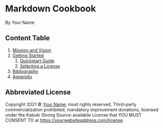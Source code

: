# Markdown Cookbook

By Your Name

## Content Table

1. [Mission and Vision](./mission_and_vision)
1. [Getting Started](./getting_started)
   1. [Quickstart Guide](./getting_started/quickstart_guide)
   1. [Selecting a License](./getting_started/selecting_a_license)
1. [Bibliography](./bibliography)
1. [Appendix](./appendix)

## Abbreviated License

Copyright 2021 © [Your Name](https://yourwebsiteaddress.com); most rights reserved, Third-party commercialization prohibited, mandatory improvement donations, licensed under the Kabuki Strong Source-available License that YOU MUST CONSENT TO at <https://yourwebsiteaddress.com/license>.
